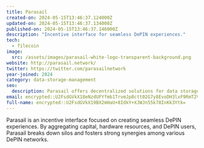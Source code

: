 ```yaml
---
title: Parasail
created-on: 2024-05-15T13:46:37.124000Z
updated-on: 2024-05-15T13:46:37.134000Z
published-on: 2024-05-15T13:46:37.146000Z
description: "Incentive interface for seamless DePIN experiences."
tech:
  - filecoin
image:
  src: /assets/images/parasail-white-logo-transparent-background.png
website: http://parasail.network/
twitter: https://twitter.com/parasailnetwork
year-joined: 2024
category: data-storage-management
seo:
  description: Parasail offers decentralized solutions for data storage and management.
email: encrypted::U2FsdGVkX18eNzdUFYfmb1TrvmJp8ctt02G7y8EvoDH3lxF9RmT2VBkak4VpQSp5
full-name: encrypted::U2FsdGVkX19BX2mHaU+8IdkY+XJWJn55k78InKk3Ytk=
---
```


Parasail is an incentive interface focused on creating seamless DePIN experiences. By aggregating capital, hardware resources, and DePIN users, Parasail breaks down silos and fosters strong synergies among various DePIN networks.
